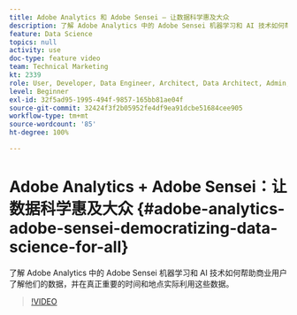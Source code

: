 ```yaml
---
title: Adobe Analytics 和 Adobe Sensei — 让数据科学惠及大众
description: 了解 Adobe Analytics 中的 Adobe Sensei 机器学习和 AI 技术如何帮助商业用户了解他们的数据，并在真正重要的时间和地点实际利用这些数据。
feature: Data Science
topics: null
activity: use
doc-type: feature video
team: Technical Marketing
kt: 2339
role: User, Developer, Data Engineer, Architect, Data Architect, Admin, Leader
level: Beginner
exl-id: 32f5ad95-1995-494f-9857-165bb81ae04f
source-git-commit: 32424f3f2b05952fe4df9ea91dcbe51684cee905
workflow-type: tm+mt
source-wordcount: '85'
ht-degree: 100%

---
```


# Adobe Analytics + Adobe Sensei：让数据科学惠及大众 {#adobe-analytics-adobe-sensei-democratizing-data-science-for-all}

了解 Adobe Analytics 中的 Adobe Sensei 机器学习和 AI 技术如何帮助商业用户了解他们的数据，并在真正重要的时间和地点实际利用这些数据。

>[!VIDEO](https://video.tv.adobe.com/v/25838/?quality=12)
